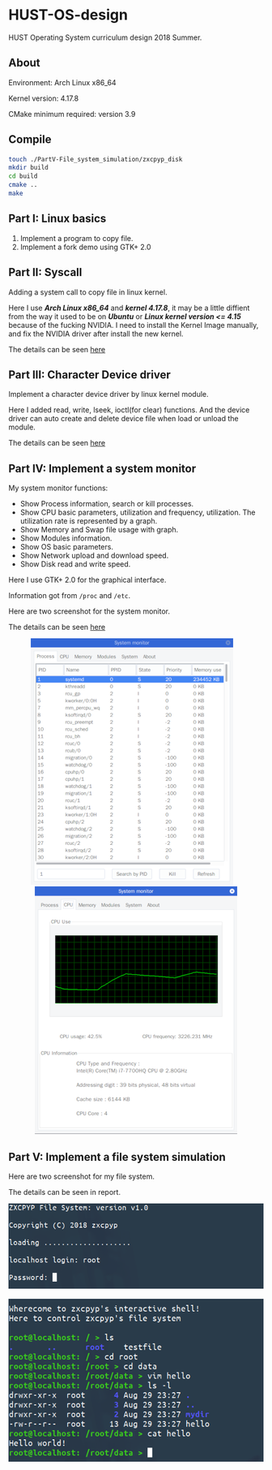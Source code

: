 # HUST-OS-design
HUST Operating System curriculum design 2018 Summer.

## About

Environment: Arch Linux x86_64

Kernel version: 4.17.8

CMake minimum required: version 3.9

## Compile

```sh
touch ./PartV-File_system_simulation/zxcpyp_disk
mkdir build
cd build
cmake ..
make
```

## Part I: Linux basics

1. Implement a program to copy file.
2. Implement a fork demo using GTK+ 2.0

## Part II: Syscall

Adding a system call to copy file in linux kernel.

Here I use ***Arch Linux x86_64*** and ***kernel 4.17.8***, it may be a little diffient from the way it used to be on ***Ubuntu*** or ***Linux kernel version <= 4.15*** because of the fucking NVIDIA. I need to install the Kernel Image manually, and fix the NVIDIA driver after install the new kernel.

The details can be seen [here](PartII-Syscall)

## Part III: Character Device driver

Implement a character device driver by linux kernel module.

Here I added read, write, lseek, ioctl(for clear) functions. And the device driver can auto create and delete device file when load or unload the module.

The details can be seen [here](PartIII-Device_driver)

## Part IV: Implement a system monitor

My system monitor functions:

* Show Process information, search or kill processes.
* Show CPU basic parameters, utilization and frequency, utilization. The utilization rate is represented by a graph.
* Show Memory and Swap file usage with graph.
* Show Modules information.
* Show OS basic parameters.
* Show Network upload and download speed.
* Show Disk read and write speed.

Here I use GTK+ 2.0 for the graphical interface.

Information got from `/proc` and `/etc`.

Here are two screenshot for the system monitor.

The details can be seen [here](PartIV-System_monitor)

<div align="center">
  <img src="image/process.png">&nbsp;&nbsp;&nbsp;&nbsp;<img src="image/cpu.png">
</div>

## Part V: Implement a file system simulation

Here are two screenshot for my file system.

The details can be seen in report.

<div align="center">
  <img src="image/login.png">&nbsp;&nbsp;&nbsp;&nbsp;<img src="image/fs.png">
</div>
